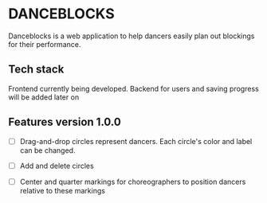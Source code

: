 # DANCEBLOCKS

Danceblocks is a web application to help dancers easily plan out blockings for their performance.

## Tech stack

Frontend currently being developed. Backend for users and saving progress will be added later on

## Features version 1.0.0

- [ ] Drag-and-drop circles represent dancers. Each circle's color and label can be changed.

- [ ] Add and delete circles

- [ ] Center and quarter markings for choreographers to position dancers relative to these markings
